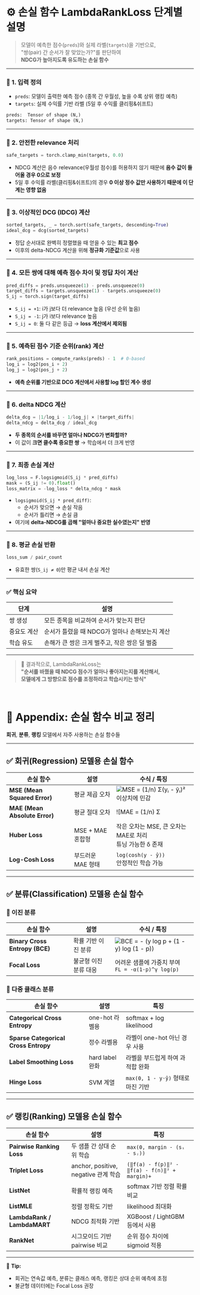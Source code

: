 # ⚙️ 손실 함수 LambdaRankLoss 단계별 설명

> 모델이 예측한 점수(`preds`)와 실제 라벨(`targets`)을 기반으로,  
> "쌍(pair) 간 순서가 잘 맞았는가?"를 판단하여  
> **NDCG가 높아지도록 유도하는 손실 함수**

---

### 🔹 1. 입력 정의

- `preds`: 모델이 출력한 예측 점수 (종목 간 우월성, 높을 수록 상위 랭킹 예측)
- `targets`: 실제 수익률 기반 라벨 (5일 후 수익률 클리핑&쉬프트)

```python
preds:  Tensor of shape (N,)
targets: Tensor of shape (N,)
```

---

### 🔹 2. 안전한 relevance 처리

```python
safe_targets = torch.clamp_min(targets, 0.0)
```

- NDCG 계산은 음수 relevance(우월성 점수)를 허용하지 않기 때문에 **음수 값이 들어올 경우 0으로 보정**
- 5일 후 수익률 라벨(클리핑&쉬프트)의 경우 **0 이상 정수 값만 사용하기 때문에 이 단계는 영향 없음**

---

### 🔹 3. 이상적인 DCG (IDCG) 계산

```python
sorted_targets, _ = torch.sort(safe_targets, descending=True)
ideal_dcg = dcg(sorted_targets)
```

- 정답 순서대로 완벽히 정렬했을 때 얻을 수 있는 **최고 점수**
- 이후의 delta-NDCG 계산을 위해 **정규화 기준값**으로 사용

---

### 🔹 4. 모든 쌍에 대해 예측 점수 차이 및 정답 차이 계산

```python
pred_diffs = preds.unsqueeze(1) - preds.unsqueeze(0)
target_diffs = targets.unsqueeze(1) - targets.unsqueeze(0)
S_ij = torch.sign(target_diffs)
```

- `S_ij = +1`: i가 j보다 더 relevance 높음 (우선 순위 높음)
- `S_ij = -1`: j가 i보다 relevance 높음
- `S_ij = 0`: 둘 다 같은 등급 → **loss 계산에서 제외됨**

---

### 🔹 5. 예측된 점수 기준 순위(rank) 계산

```python
rank_positions = compute_ranks(preds) - 1  # 0-based
log_i = log2(pos_i + 2)
log_j = log2(pos_j + 2)
```

- **예측 순위를 기반으로 DCG 계산에서 사용할 log 할인 계수 생성**

---

### 🔹 6. delta NDCG 계산

```python
delta_dcg = |1/log_i - 1/log_j| × |target_diffs|
delta_ndcg = delta_dcg / ideal_dcg
```

- **두 종목의 순서를 바꾸면 얼마나 NDCG가 변화할까?**
- 이 값이 **크면 클수록 중요한 쌍** → 학습에서 더 크게 반영

---

### 🔹 7. 최종 손실 계산

```python
log_loss = F.logsigmoid(S_ij * pred_diffs)
mask = (S_ij != 0).float()
loss_matrix = -log_loss * delta_ndcg * mask
```

- `logsigmoid(S_ij * pred_diff)`:
  - 순서가 맞으면 → 손실 작음
  - 순서가 틀리면 → 손실 큼
- 여기에 **delta-NDCG를 곱해 "얼마나 중요한 실수였는지" 반영**

---

### 🔹 8. 평균 손실 반환

```python
loss_sum / pair_count
```

- 유효한 쌍(`S_ij ≠ 0`)만 평균 내서 손실 계산

---

### ✅ 핵심 요약

| 단계 | 설명 |
|------|------|
| 쌍 생성 | 모든 종목을 비교하여 순서가 맞는지 판단 |
| 중요도 계산 | 순서가 틀렸을 때 NDCG가 얼마나 손해보는지 계산 |
| 학습 유도 | 손해가 큰 쌍은 크게 벌주고, 작은 쌍은 덜 벌줌 |

---

> 🔁 결과적으로, LambdaRankLoss는  
> **"순서를 바꿨을 때 NDCG 점수가 얼마나 좋아지는지를 계산해서,  
> 모델에게 그 방향으로 점수를 조정하라고 학습시키는 방식"**

<br>

# 📌 Appendix: 손실 함수 비교 정리

**회귀**, **분류**, **랭킹** 모델에서 자주 사용하는 손실 함수들

---

## ✅ 회귀(Regression) 모델용 손실 함수

| 손실 함수 | 설명 | 수식 / 특징 |
|-----------|------|--------------|
| **MSE (Mean Squared Error)** | 평균 제곱 오차 | ![MSE = (1/n) Σ(yᵢ - ŷᵢ)²](https://latex.codecogs.com/svg.image?MSE%20%3D%20%5Cfrac%7B1%7D%7Bn%7D%20%5Csum%28y_i%20-%20%5Chat%7By%7D_i%29%5E2) <br> 이상치에 민감 |
| **MAE (Mean Absolute Error)** | 평균 절대 오차 | ![MAE = (1/n) Σ|yᵢ - ŷᵢ|](https://latex.codecogs.com/svg.image?MAE%20%3D%20%5Cfrac%7B1%7D%7Bn%7D%20%5Csum%20%7C%20y_i%20-%20%5Chat%7By%7D_i%20%7C) <br> 이상치에 덜 민감 |
| **Huber Loss** | MSE + MAE 혼합형 | 작은 오차는 MSE, 큰 오차는 MAE로 처리 <br> 튜닝 가능한 δ 존재 |
| **Log-Cosh Loss** | 부드러운 MAE 형태 | `log(cosh(y - ŷ))` <br> 안정적인 학습 가능 |

---

## ✅ 분류(Classification) 모델용 손실 함수

### 🔸 이진 분류

| 손실 함수 | 설명 | 수식 / 특징 |
|-----------|------|--------------|
| **Binary Cross Entropy (BCE)** | 확률 기반 이진 분류 | ![BCE = - (y log p + (1 - y) log (1 - p))](https://latex.codecogs.com/svg.image?BCE%20%3D%20-%28y%20%5Clog%20p%20&plus;%20%281-y%29%20%5Clog%281-p%29%29) |
| **Focal Loss** | 불균형 이진 분류 대응 | 어려운 샘플에 가중치 부여 <br> `FL = -α(1-p)^γ log(p)` |

### 🔸 다중 클래스 분류

| 손실 함수 | 설명 | 특징 |
|-----------|------|------|
| **Categorical Cross Entropy** | one-hot 라벨용 | softmax + log likelihood |
| **Sparse Categorical Cross Entropy** | 정수 라벨용 | 라벨이 one-hot 아닌 경우 사용 |
| **Label Smoothing Loss** | hard label 완화 | 라벨을 부드럽게 하여 과적합 완화 |
| **Hinge Loss** | SVM 계열 | `max(0, 1 - y·ŷ)` 형태로 마진 기반 |

---

## ✅ 랭킹(Ranking) 모델용 손실 함수

| 손실 함수 | 설명 | 특징 |
|-----------|------|------|
| **Pairwise Ranking Loss** | 두 샘플 간 상대 순위 학습 | `max(0, margin - (sᵢ - sⱼ))` |
| **Triplet Loss** | anchor, positive, negative 관계 학습 | `(‖f(a) - f(p)‖² - ‖f(a) - f(n)‖² + margin)+` |
| **ListNet** | 확률적 랭킹 예측 | softmax 기반 정렬 확률 비교 |
| **ListMLE** | 정렬 정확도 기반 | likelihood 최대화 |
| **LambdaRank / LambdaMART** | NDCG 최적화 기반 | XGBoost / LightGBM 등에서 사용 |
| **RankNet** | 시그모이드 기반 pairwise 비교 | 순위 점수 차이에 sigmoid 적용 |

---

📌 **Tip:**  
- 회귀는 연속값 예측, 분류는 클래스 예측, 랭킹은 상대 순위 예측에 초점  
- 불균형 데이터에는 Focal Loss 권장

